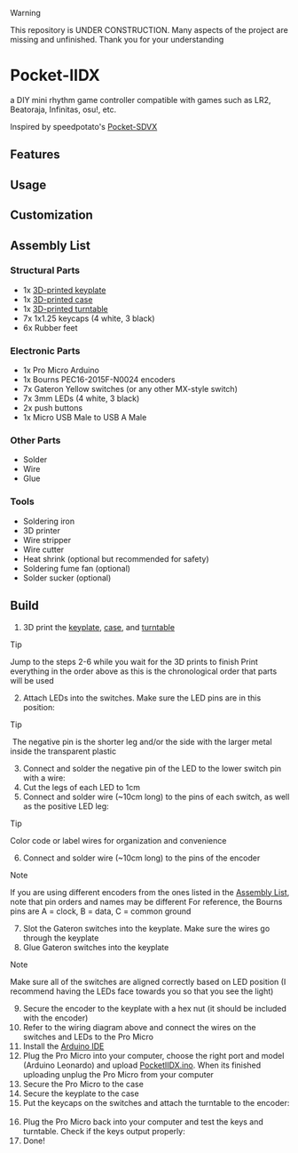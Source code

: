> [!WARNING]  
> This repository is UNDER CONSTRUCTION. Many aspects of the project are missing and unfinished. Thank you for your understanding 

# Pocket-IIDX
a DIY mini rhythm game controller compatible with games such as LR2, Beatoraja, Infinitas, osu!, etc.

Inspired by speedpotato's [Pocket-SDVX](https://github.com/speedypotato/Pocket-SDVX)


## Features


## Usage


## Customization


## Assembly List
### Structural Parts
- 1x [3D-printed keyplate]()	<!-- include links -->
- 1x [3D-printed case]()		<!-- include links -->
- 1x [3D-printed turntable]()		<!-- include links -->
- 7x 1x1.25 keycaps (4 white, 3 black)     <!-- include links -->
- 6x Rubber feet

### Electronic Parts
- 1x Pro Micro Arduino
- 1x Bourns PEC16-2015F-N0024 encoders
- 7x Gateron Yellow switches (or any other MX-style switch)
- 7x 3mm LEDs (4 white, 3 black)		<!-- check size -->
- 2x push buttons <!-- these have an actual name but i forgot what they are -->
- 1x Micro USB Male to USB A Male

### Other Parts
- Solder
- Wire
- Glue

### Tools
- Soldering iron
- 3D printer
- Wire stripper
- Wire cutter
- Heat shrink (optional but recommended for safety)
- Soldering fume fan (optional)
- Solder sucker (optional)



## Build
1. 3D print the [keyplate](), [case](), and [turntable]()		<!-- include links -->
> [!TIP]
> Jump to the steps 2-6 while you wait for the 3D prints to finish
> Print everything in the order above as this is the chronological order that parts will be used
2. Attach LEDs into the switches. Make sure the LED pins are in this position: ![]()		<!-- img -->
> [!TIP]
> ![]() The negative pin is the shorter leg and/or the side with the larger metal inside the transparent plastic		<!-- img --> 
3. Connect and solder the negative pin of the LED to the lower switch pin with a wire: ![]()		<!-- img -->
4. Cut the legs of each LED to 1cm		<!-- check size -->
5. Connect and solder wire (~10cm long) to the pins of each switch, as well as the positive LED leg: ![]()		<!-- img & check wire length -->
> [!TIP]
> Color code or label wires for organization and convenience
> ![]()		<!-- example -->
6. Connect and solder wire (~10cm long) to the pins of the encoder		<!-- check wire length -->
> [!NOTE]
> If you are using different encoders from the ones listed in the [Assembly List](), note that pin orders and names may be different
> For reference, the Bourns pins are A = clock, B = data, C = common ground 
7. Slot the Gateron switches into the keyplate. Make sure the wires go through the keyplate
8. Glue Gateron switches into the keyplate
> [!NOTE]
> Make sure all of the switches are aligned correctly based on LED position (I recommend having the LEDs face towards you so that you see the light)
> ![]()   <!-- img -->
9. Secure the encoder to the keyplate with a hex nut (it should be included with the encoder)
![]()		<!-- wiring diagram -->
10. Refer to the wiring diagram above and connect the wires on the switches and LEDs to the Pro Micro
11. Install the [Arduino IDE](https://www.arduino.cc/en/software)
12. Plug the Pro Micro into your computer, choose the right port and model (Arduino Leonardo) and upload [PocketIIDX.ino](). When its finished uploading unplug the Pro Micro from your computer		<!-- link -->
14. Secure the Pro Micro to the case
15. Secure the keyplate to the case
16. Put the keycaps on the switches and attach the turntable to the encoder: ![]()		<!-- img -->
17. Plug the Pro Micro back into your computer and test the keys and turntable. Check if the keys output properly: ![]()		<!-- img -->
18. Done!
